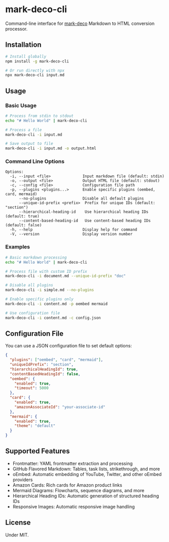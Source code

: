 # mark-deco-cli

Command-line interface for [mark-deco](https://github.com/kekyo/mark-deco) Markdown to HTML conversion processor.

## Installation

```bash
# Install globally
npm install -g mark-deco-cli

# Or run directly with npx
npx mark-deco-cli input.md
```

## Usage

### Basic Usage

```bash
# Process from stdin to stdout
echo "# Hello World" | mark-deco-cli

# Process a file
mark-deco-cli -i input.md

# Save output to file
mark-deco-cli -i input.md -o output.html
```

### Command Line Options

```
Options:
  -i, --input <file>              Input markdown file (default: stdin)
  -o, --output <file>             Output HTML file (default: stdout)
  -c, --config <file>             Configuration file path
  -p, --plugins <plugins...>      Enable specific plugins (oembed, card, mermaid)
      --no-plugins                Disable all default plugins
      --unique-id-prefix <prefix>  Prefix for unique IDs (default: "section")
      --hierarchical-heading-id    Use hierarchical heading IDs (default: true)
      --content-based-heading-id   Use content-based heading IDs (default: false)
  -h, --help                      Display help for command
  -V, --version                   Display version number
```

### Examples

```bash
# Basic markdown processing
echo "# Hello World" | mark-deco-cli

# Process file with custom ID prefix
mark-deco-cli -i document.md --unique-id-prefix "doc"

# Disable all plugins
mark-deco-cli -i simple.md --no-plugins

# Enable specific plugins only
mark-deco-cli -i content.md -p oembed mermaid

# Use configuration file
mark-deco-cli -i content.md -c config.json
```

## Configuration File

You can use a JSON configuration file to set default options:

```json
{
  "plugins": ["oembed", "card", "mermaid"],
  "uniqueIdPrefix": "section",
  "hierarchicalHeadingId": true,
  "contentBasedHeadingId": false,
  "oembed": {
    "enabled": true,
    "timeout": 5000
  },
  "card": {
    "enabled": true,
    "amazonAssociateId": "your-associate-id"
  },
  "mermaid": {
    "enabled": true,
    "theme": "default"
  }
}
```

## Supported Features

- Frontmatter: YAML frontmatter extraction and processing
- GitHub Flavored Markdown: Tables, task lists, strikethrough, and more
- oEmbed: Automatic embedding of YouTube, Twitter, and other oEmbed providers
- Amazon Cards: Rich cards for Amazon product links
- Mermaid Diagrams: Flowcharts, sequence diagrams, and more
- Hierarchical Heading IDs: Automatic generation of structured heading IDs
- Responsive Images: Automatic responsive image handling

## License

Under MIT.
